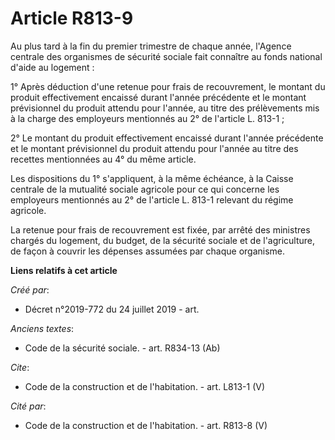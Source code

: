 # Article R813-9

Au plus tard à la fin du premier trimestre de chaque année, l'Agence centrale des organismes de sécurité sociale fait
connaître au fonds national d'aide au logement : 

1° Après déduction d'une retenue pour frais de recouvrement, le montant du produit effectivement encaissé durant l'année
précédente et le montant prévisionnel du produit attendu pour l'année, au titre des prélèvements mis à la charge des
employeurs mentionnés au 2° de l'article L. 813-1 ; 

2° Le montant du produit effectivement encaissé durant l'année précédente et le montant prévisionnel du produit attendu pour
l'année au titre des recettes mentionnées au 4° du même article. 

Les dispositions du 1° s'appliquent, à la même échéance, à la Caisse centrale de la mutualité sociale agricole pour ce qui
concerne les employeurs mentionnés au 2° de l'article L. 813-1 relevant du régime agricole. 

La retenue pour frais de recouvrement est fixée, par arrêté des ministres chargés du logement, du budget, de la sécurité
sociale et de l'agriculture, de façon à couvrir les dépenses assumées par chaque organisme.

**Liens relatifs à cet article**

_Créé par_:

  - Décret n°2019-772 du 24 juillet 2019 - art.

_Anciens textes_:

  - Code de la sécurité sociale. - art. R834-13 (Ab)

_Cite_:

  - Code de la construction et de l'habitation. - art. L813-1 (V)

_Cité par_:

  - Code de la construction et de l'habitation. - art. R813-8 (V)
